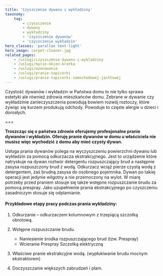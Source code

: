 ```yaml
---
title: 'Czyszczenie dywanu i wykładziny'
taxonomy:
    tag:
        - czyszczenie
        - dywany
        - wykładziny
        - 'czyszczenie dywanów'
        - 'czyszczenie wykładzin'
hero_classes: 'parallax text-light'
hero_image: carpet-cleaner.jpg
related_pages:
    - /uslugi/czyszczenie-dywanu-i-wykladziny
    - /uslugi/mycie-okien-kratka
    - /uslugi/ozonowanie
    - /uslugi/pranie-tapicerki
    - /uslugi/pranie-tapicerki-samochodowej-jachtowej
---
```


Czystość dywanów i wykładzin w Państwa domu to nie tylko sprawa estetyki ale również zdrowia mieszkańców domu. Zebrane w dywanie czy wykładzinie zanieczyszczenia powodują bowiem rozwój roztoczy, które żywiąc się kurzem produkują odchody. Powoduje to częste alergie u dzieci i dorosłych. 

===

**Troszcząc się o państwa zdrowie oferujemy profesjonalne pranie dywanów i wykładzin. Oferuję pranie dywanów w domu u właściciela nie musisz więc wychodzić z domu aby mieć czysty dywan.**

Usługa prania dywanów polega na wyczyszczeniu powierzchni dywanu lub wykładzin za pomocą odkurzacza ekstrakcyjnego. Jest to urządzenie które natryskuje na dywan roztwór detergentu rozpuszczający brud a następnie zasysa rozpuszczony brud z wodą. Odkurzacz wciąż pierze czystą wodą z detergentem, zaś brudną zasysa do osobnego pojemnika. Dywan po takiej operacji jest jedynie wilgotny a nie przemoczony na wylot. W miarę potrzeby przed praniem stosuje się także wstępne rozpuszczanie brudu za pomocą prespray. Jako  uzupełnienie prania ekstrakcyjnego po czyszczeniu zasadniczym stosuje się odplamianie. 

#### Przykładowe etapy pracy podczas prania wykładziny:

1. Odkurzanie – odkurzaczem kolumnowym z trzepiącą szczotką obrotową.
2. Wstępne rozpuszczanie brudu.

	* Naniesienie środka rozpuszczającego brud (tzw. Prespray)
	* Wcieranie Prespray Szczotką elektryczną

3. Właściwe pranie ekstrakcyjne  wodą. (wypłukiwanie brudu mocnym ekstraktorem)
4. Doczyszczanie większych zabrudzeń i plam.
